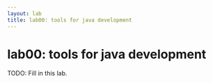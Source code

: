 ```yaml
---
layout: lab
title: lab00: tools for java development
---
```


# lab00: tools for java development

TODO: Fill in this lab.
